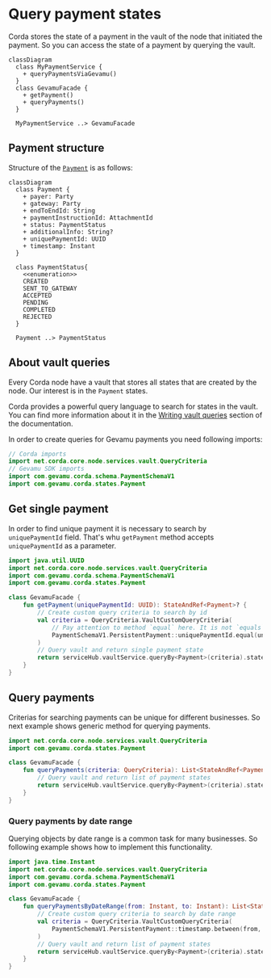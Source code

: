 # Query payment states

Corda stores the state of a payment in the vault of the node that initiated the payment. So you can access the state of a payment by querying the vault.

```mermaid
classDiagram
  class MyPaymentService {
    + queryPaymentsViaGevamu()
  }
  class GevamuFacade {
    + getPayment()
    + queryPayments()
  }

  MyPaymentService ..> GevamuFacade
```

## Payment structure

Structure of the [`Payment`](https://gevamu.github.io/corda-payments-sdk/payments-contracts/com.gevamu.corda.states/-payment/index.html) is as follows:

```mermaid
classDiagram
  class Payment {
    + payer: Party
    + gateway: Party
    + endToEndId: String
    + paymentInstructionId: AttachmentId
    + status: PaymentStatus
    + additionalInfo: String?
    + uniquePaymentId: UUID
    + timestamp: Instant
  }

  class PaymentStatus{
    <<enumeration>>
    CREATED
    SENT_TO_GATEWAY
    ACCEPTED
    PENDING
    COMPLETED
    REJECTED
  }

  Payment ..> PaymentStatus
```

## About vault queries

Every Corda node have a vault that stores all states that are created by the node. Our interest is in the `Payment` states.

Corda provides a powerful query language to search for states in the vault. You can find more information about it in the [Writing vault queries](https://docs.r3.com/en/platform/corda/4.7/enterprise/cordapps/api-vault-query.html) section of the documentation.

In order to create queries for Gevamu payments you need following imports:

```kotlin
// Corda imports
import net.corda.core.node.services.vault.QueryCriteria
// Gevamu SDK imports
import com.gevamu.corda.schema.PaymentSchemaV1
import com.gevamu.corda.states.Payment
```

## Get single payment

In order to find unique payment it is necessary to search by `uniquePaymentId` field. That's whu `getPayment` method accepts `uniquePaymentId` as a parameter.

```kotlin
import java.util.UUID
import net.corda.core.node.services.vault.QueryCriteria
import com.gevamu.corda.schema.PaymentSchemaV1
import com.gevamu.corda.states.Payment

class GevamuFacade {
    fun getPayment(uniquePaymentId: UUID): StateAndRef<Payment>? {
        // Create custom query criteria to search by id
        val criteria = QueryCriteria.VaultCustomQueryCriteria(
            // Pay attention to method `equal` here. It is not `equals`!
            PaymentSchemaV1.PersistentPayment::uniquePaymentId.equal(uniquePaymentId)
        )
        // Query vault and return single payment state
        return serviceHub.vaultService.queryBy<Payment>(criteria).states.singleOrNull()
    }
}
```

## Query payments

Criterias for searching payments can be unique for different businesses. So next example shows generic method for querying payments.

```kotlin
import net.corda.core.node.services.vault.QueryCriteria
import com.gevamu.corda.states.Payment

class GevamuFacade {
    fun queryPayments(criteria: QueryCriteria): List<StateAndRef<Payment>> {
        // Query vault and return list of payment states
        return serviceHub.vaultService.queryBy<Payment>(criteria).states
    }
}
```

### Query payments by date range

Querying objects by date range is a common task for many businesses. So following example shows how to implement this functionality.

```kotlin
import java.time.Instant
import net.corda.core.node.services.vault.QueryCriteria
import com.gevamu.corda.schema.PaymentSchemaV1
import com.gevamu.corda.states.Payment

class GevamuFacade {
    fun queryPaymentsByDateRange(from: Instant, to: Instant): List<StateAndRef<Payment>> {
        // Create custom query criteria to search by date range
        val criteria = QueryCriteria.VaultCustomQueryCriteria(
            PaymentSchemaV1.PersistentPayment::timestamp.between(from, to)
        )
        // Query vault and return list of payment states
        return serviceHub.vaultService.queryBy<Payment>(criteria).states
    }
}
```